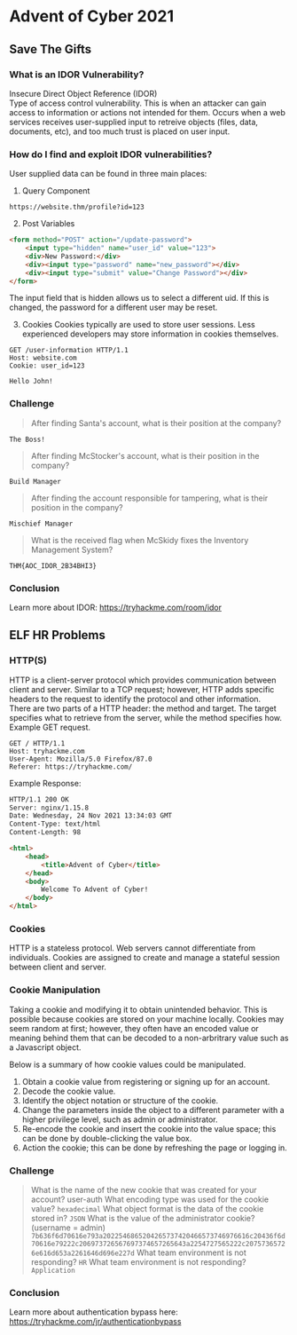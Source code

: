 # Advent of Cyber 2021

## Save The Gifts

### What is an IDOR Vulnerability?
Insecure Direct Object Reference (IDOR)<br>
Type of access control vulnerability. This is when an attacker can gain access to information or actions not intended for them. Occurs when a web services receives user-supplied input to retreive objects (files, data, documents, etc), and too much trust is placed on user input.<br>

### How do I find and exploit IDOR vulnerabilities?
User supplied data can be found in three main places:<br>
1. Query Component
```
https://website.thm/profile?id=123
```

2. Post Variables
```html
<form method="POST" action="/update-password">
	<input type="hidden" name="user_id" value="123">
	<div>New Password:</div>
	<div><input type="password" name="new_password"></div>
	<div><input type="submit" value="Change Password"></div>
</form>
```
The input field that is hidden allows us to select a different uid. If this is changed, the password for a different user may be reset.<br>

3. Cookies
Cookies typically are used to store user sessions. Less experienced developers may store information in cookies themselves.
```
GET /user-information HTTP/1.1
Host: website.com
Cookie: user_id=123

Hello John!
```

### Challenge
> After finding Santa's account, what is their position at the company?
```
The Boss!
```
> After finding McStocker's account, what is their position in the company?
```
Build Manager
```
> After finding the account responsible for tampering, what is their position in the company?
```
Mischief Manager
```
> What is the received flag when McSkidy fixes the Inventory Management System?
```
THM{AOC_IDOR_2B34BHI3}
```

### Conclusion
Learn more about IDOR: https://tryhackme.com/room/idor

## ELF HR Problems

### HTTP(S)
HTTP is a client-server protocol which provides communication between client and server. Similar to a TCP request; however, HTTP adds specific headers to the request to identify the protocol and other information.<br>
There are two parts of a HTTP header: the method and target. The target specifies what to retrieve from the server, while the method specifies how. 
Example GET request.
```
GET / HTTP/1.1
Host: tryhackme.com
User-Agent: Mozilla/5.0 Firefox/87.0
Referer: https://tryhackme.com/
```
Example Response:
```HTML
HTTP/1.1 200 OK
Server: nginx/1.15.8
Date: Wednesday, 24 Nov 2021 13:34:03 GMT
Content-Type: text/html
Content-Length: 98

<html>
	<head>
	    <title>Advent of Cyber</title>
	</head>
	<body>
	    Welcome To Advent of Cyber!
	</body>
</html>
```

### Cookies
HTTP is a stateless protocol. Web servers cannot differentiate from individuals. Cookies are assigned to create and manage a stateful session between client and server.<br>

### Cookie Manipulation
Taking a cookie and modifying it to obtain unintended behavior. This is possible because cookies are stored on your machine locally. Cookies may seem random at first; however, they often have an encoded value or meaning behind them that can be decoded to a non-arbritrary value such as a Javascript object.<br>

Below is a summary of how cookie values could be manipulated.<br>
1. Obtain a cookie value from registering or signing up for an account.
2. Decode the cookie value.
3. Identify the object notation or structure of the cookie.
4. Change the parameters inside the object to a different parameter with a higher privilege level, such as admin or administrator.
5. Re-encode the cookie and insert the cookie into the value space; this can be done by double-clicking the value box.
6. Action the cookie; this can be done by refreshing the page or logging in.

### Challenge

> What is the name of the new cookie that was created for your account?
user-auth
> What encoding type was used for the cookie value?
```hexadecimal```
> What object format is the data of the cookie stored in?
```JSON```
> What is the value of the administrator cookie? (username = admin)
```7b636f6d70616e793a2022546865204265737420466573746976616c20436f6d70616e79222c206973726567697374657265643a2254727565222c20757365726e616d653a2261646d696e227d```
> What team environment is not responding?
```HR```
> What team environment is not responding?
```Application```

### Conclusion
Learn more about authentication bypass here: https://tryhackme.com/jr/authenticationbypass  
